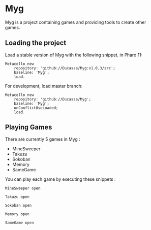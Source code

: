 # Myg

Myg is a project containing games and providing tools to create other games.

## Loading the project 

Load a stable version of Myg with the following snippet, in Pharo 11:

```Smalltalk
Metacello new
	repository: 'github://Ducasse/Myg:v1.0.3/src';
	baseline: 'Myg';
	load.
```

For development, load master branch:

```Smalltalk
Metacello new
	repository: 'github://Ducasse/Myg';
	baseline: 'Myg';
	onConflictUseLoaded;
	load.
```


## Playing Games

There are currently 5 games in Myg :

- MineSweeper
- Takuzu
- Sokoban
- Memory
- SameGame

You can play each game by executing these snippets :

```Smalltalk
MineSweeper open
```
```Smalltalk
Takuzu open
```
```Smalltalk
Sokoban open
```
```Smalltalk
Memory open
```
```Smalltalk
SameGame open
```
